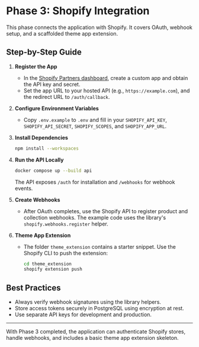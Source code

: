 # Phase 3: Shopify Integration

This phase connects the application with Shopify. It covers OAuth, webhook setup,
and a scaffolded theme app extension.

## Step-by-Step Guide

1. **Register the App**
   - In the [Shopify Partners dashboard](https://partners.shopify.com/), create a
     custom app and obtain the API key and secret.
   - Set the app URL to your hosted API (e.g., `https://example.com`), and the
     redirect URL to `/auth/callback`.

2. **Configure Environment Variables**
   - Copy `.env.example` to `.env` and fill in your `SHOPIFY_API_KEY`,
     `SHOPIFY_API_SECRET`, `SHOPIFY_SCOPES`, and `SHOPIFY_APP_URL`.

3. **Install Dependencies**
   ```bash
   npm install --workspaces
   ```

4. **Run the API Locally**
   ```bash
   docker compose up --build api
   ```
   The API exposes `/auth` for installation and `/webhooks` for webhook events.

5. **Create Webhooks**
   - After OAuth completes, use the Shopify API to register product and
     collection webhooks. The example code uses the library's
     `shopify.webhooks.register` helper.

6. **Theme App Extension**
   - The folder `theme_extension` contains a starter snippet. Use the Shopify CLI
     to push the extension:
     ```bash
     cd theme_extension
     shopify extension push
     ```

## Best Practices
- Always verify webhook signatures using the library helpers.
- Store access tokens securely in PostgreSQL using encryption at rest.
- Use separate API keys for development and production.

---
With Phase 3 completed, the application can authenticate Shopify stores, handle
webhooks, and includes a basic theme app extension skeleton.
